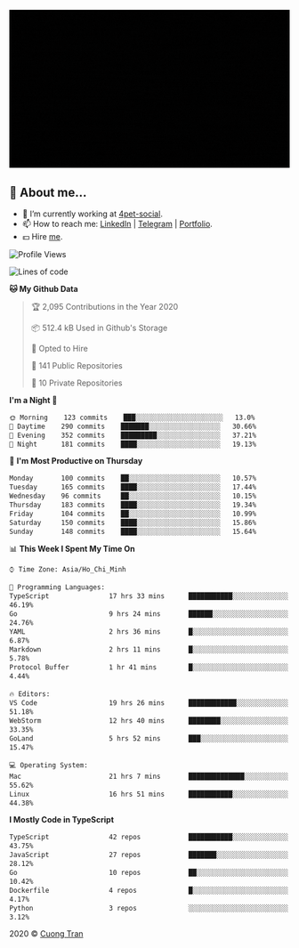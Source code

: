 ![banner](https://raw.githubusercontent.com/103cuong/103cuong/master/banner.gif)

## 🦄 About me...

- 🚀 I’m currently working at [4pet-social](https://github.com/4pet-social).
- 📫 How to reach me: [LinkedIn](https://linkedin.com/in/103cuong) | [Telegram](https://t.me/cuong103) | [Portfolio](https://103cuong.github.io/).
- 💵 Hire [me](mailto:103cuong@gmail.com).

<!--START_SECTION:waka-->
![Profile Views](http://img.shields.io/badge/Profile%20Views-188-blue)

![Lines of code](https://img.shields.io/badge/From%20Hello%20World%20I%27ve%20Written-17.6%20million%20lines%20of%20code-blue)

**🐱 My Github Data** 

> 🏆 2,095 Contributions in the Year 2020
 > 
> 📦 512.4 kB Used in Github's Storage 
 > 
> 💼 Opted to Hire
 > 
> 📜 141 Public Repositories
 > 
> 🔑 10 Private Repositories 

**I'm a Night 🦉** 

```text
🌞 Morning    123 commits    ███░░░░░░░░░░░░░░░░░░░░░░   13.0% 
🌆 Daytime    290 commits    ███████░░░░░░░░░░░░░░░░░░   30.66% 
🌃 Evening    352 commits    █████████░░░░░░░░░░░░░░░░   37.21% 
🌙 Night      181 commits    ████░░░░░░░░░░░░░░░░░░░░░   19.13%

```
📅 **I'm Most Productive on Thursday** 

```text
Monday       100 commits    ██░░░░░░░░░░░░░░░░░░░░░░░   10.57% 
Tuesday      165 commits    ████░░░░░░░░░░░░░░░░░░░░░   17.44% 
Wednesday    96 commits     ██░░░░░░░░░░░░░░░░░░░░░░░   10.15% 
Thursday     183 commits    ████░░░░░░░░░░░░░░░░░░░░░   19.34% 
Friday       104 commits    ██░░░░░░░░░░░░░░░░░░░░░░░   10.99% 
Saturday     150 commits    ████░░░░░░░░░░░░░░░░░░░░░   15.86% 
Sunday       148 commits    ████░░░░░░░░░░░░░░░░░░░░░   15.64%

```


📊 **This Week I Spent My Time On** 

```text
⌚︎ Time Zone: Asia/Ho_Chi_Minh

💬 Programming Languages: 
TypeScript               17 hrs 33 mins      ███████████░░░░░░░░░░░░░░   46.19% 
Go                       9 hrs 24 mins       ██████░░░░░░░░░░░░░░░░░░░   24.76% 
YAML                     2 hrs 36 mins       █░░░░░░░░░░░░░░░░░░░░░░░░   6.87% 
Markdown                 2 hrs 11 mins       █░░░░░░░░░░░░░░░░░░░░░░░░   5.78% 
Protocol Buffer          1 hr 41 mins        █░░░░░░░░░░░░░░░░░░░░░░░░   4.44%

🔥 Editors: 
VS Code                  19 hrs 26 mins      ████████████░░░░░░░░░░░░░   51.18% 
WebStorm                 12 hrs 40 mins      ████████░░░░░░░░░░░░░░░░░   33.35% 
GoLand                   5 hrs 52 mins       ███░░░░░░░░░░░░░░░░░░░░░░   15.47%

💻 Operating System: 
Mac                      21 hrs 7 mins       ██████████████░░░░░░░░░░░   55.62% 
Linux                    16 hrs 51 mins      ███████████░░░░░░░░░░░░░░   44.38%

```

**I Mostly Code in TypeScript** 

```text
TypeScript               42 repos            ███████████░░░░░░░░░░░░░░   43.75% 
JavaScript               27 repos            ███████░░░░░░░░░░░░░░░░░░   28.12% 
Go                       10 repos            ██░░░░░░░░░░░░░░░░░░░░░░░   10.42% 
Dockerfile               4 repos             █░░░░░░░░░░░░░░░░░░░░░░░░   4.17% 
Python                   3 repos             ░░░░░░░░░░░░░░░░░░░░░░░░░   3.12%

```



<!--END_SECTION:waka-->

2020 © [Cuong Tran](https://github.com/103cuong)
